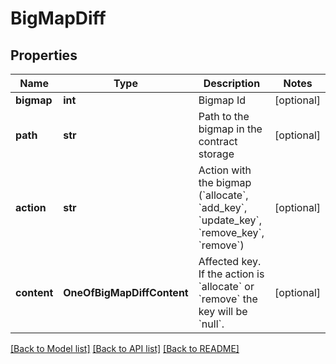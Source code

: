 # BigMapDiff

## Properties
Name | Type | Description | Notes
------------ | ------------- | ------------- | -------------
**bigmap** | **int** | Bigmap Id | [optional] 
**path** | **str** | Path to the bigmap in the contract storage | [optional] 
**action** | **str** | Action with the bigmap (&#x60;allocate&#x60;, &#x60;add_key&#x60;, &#x60;update_key&#x60;, &#x60;remove_key&#x60;, &#x60;remove&#x60;) | [optional] 
**content** | **OneOfBigMapDiffContent** | Affected key. If the action is &#x60;allocate&#x60; or &#x60;remove&#x60; the key will be &#x60;null&#x60;. | [optional] 

[[Back to Model list]](../README.md#documentation-for-models) [[Back to API list]](../README.md#documentation-for-api-endpoints) [[Back to README]](../README.md)


